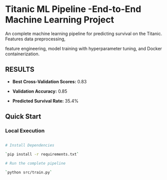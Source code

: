 # Titanic ML Pipeline -End-to-End Machine Learning Project

An complete machine learning pipeline for predicting survival on the Titanic. Features data preprocessing,

feature engineering, model training with hyperparameter tuning, and Docker containerization.

## **RESULTS**

- **Best Cross-Validation Scores:** 0.83

- **Validation Accuracy:** 0.85

- **Predicted Survival Rate:** 35.4%

## Quick Start

### Local Execution

```bash

# Install Dependencies

`pip install -r requirements.txt`

# Run the complete pipeline

`python src/train.py`




